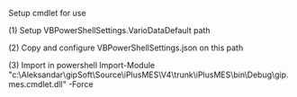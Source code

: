 ﻿Setup cmdlet for use

(1) Setup VBPowerShellSettings.VarioDataDefault path

(2) Copy and configure VBPowerShellSettings.json on this path

(3) Import in powershell
Import-Module "c:\Aleksandar\gipSoft\Source\iPlusMES\V4\trunk\iPlusMES\bin\Debug\gip.mes.cmdlet.dll" -Force
